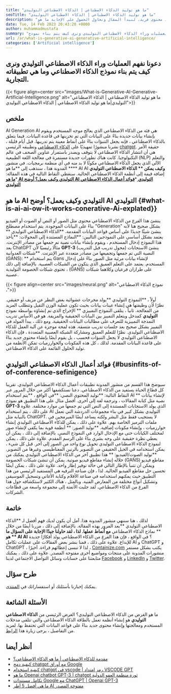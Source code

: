 ```yaml
---
title: "ما هو توليد الذكاء الاصطناعي | الذكاء الاصطناعي التوليدي" 
seoTitle: "ما هو توليد الذكاء الاصطناعي | الذكاء الاصطناعي التوليدي" 
description: "استكشف هذه الفئة من الذكاء الاصطناعي الذي يولد محتوى فريد. لنبدأ المقال ونحاول الحصول على الإجابة ما هو AI التوليدي؟" 
date: Tue, 14 Feb 2023 20:43:20 +0000
author: muhammadmustafa
summary: "دعونا نفهم العمليات وراء الذكاء الاصطناعي التوليدي ونرى كيف يتم بناء نموذج AI التوليدي وما هي تطبيقاته التجارية." 
url: /ar/what-is-generative-ai-generative-artificial-intelligence/
categories: ['Artificial intelligence']
---
```


## دعونا نفهم العمليات وراء الذكاء الاصطناعي التوليدي ونرى كيف يتم بناء نموذج الذكاء الاصطناعي وما هي تطبيقاته التجارية.

{{< figure align=center src="images/What-is-Generative-AI-Generative-Artificial-Intelligence.png" alt="ما هو توليد الذكاء الاصطناعي | الذكاء الاصطناعي التوليدي|ما هو توليد الذكاء الاصطناعي | الذكاء الاصطناعي التوليدي">}}


## ملخص
AI Generation AI هي فئة من الذكاء الاصطناعي الذي يعالج موجه المستخدم ويقوم بإنشاء بيانات جديدة بناءً على البيانات التي تم تخزينها في قاعدة البيانات. فيما يتعلق بالذكاء الاصطناعي ، فإنه يجعل التنبؤات بناءً على أنماط معينة يتم تدريبها. قبل أيام قليلة ، نشرنا منشورًا تمهيديًا على [الذكاء الاصطناعي][1] وتطبيقه الرئيسي [chatgpt][2]. حقيقة الأمر هي أن انتشار الذكاء الاصطناعى لا يتوقف ويصدر باستمرار عناوين الصحف في عالم التكنولوجيا. كانت هناك تطورات جديدة مستمرة في معالجة اللغة الطبيعية (NLP) والتعلم الآلي الذي يجعل الذكاء الاصطناعي مكونًا لا بد منه في أي منظمة برمجيات. في منشور المدونة هذا ، سنذهب إلى **ما هو  ****  AI AI  **وكيف يمكن **  الذكاء الاصطناعي التوليدي**  إضافة قيمة إلى أنظمة الذكاء الاصطناعى الحالية.
سنغطي النقاط التالية في هذه المقالة:
  *[**ما هو AI التوليدي وكيف يعمل؟ أوضح AI التوليدي** ][3]
  *[**فوائد أعمال الذكاء الاصطناعي التوليدي** ][4]

## ما هو AI التوليدي وكيف يعمل؟ أوضح AI التوليدي   {#what-is-ai-ai-ow-it-works-conerative-Ai-explated}}
ينشئ هذا الفرع من الذكاء الاصطناعي محتوى مثل الصور أو النص أو الصوت أو الفيديو بناءً على البيانات الموجودة. يتم استخدام مصطلح "Generation" بشكل صحيح هنا لأنه ينشئ شيئًا جديدًا على أساس قواعد البيانات المقدمة.
**الذكاء الاصطناعي التوليدي ** يعتمد بشكل أساسي على النموذجين التاليين:
**النماذج المستندة إلى المحولات: **يأخذ هذا النموذج إدخال المستخدم ، ويقوم بإنشاء بيانات نصية تم جمعها من مصادر الإنترنت. يعد ChatGPT مثالًا رئيسيًا لأن  **GPT-3**   (محول تدريب قبل التدريب) ينشئ الاستجابات النصية التي تم جمعها وتجميعها من مصادر متعددة عبر الإنترنت.
**شبكات العدوانية (GANS): ** يتم استخدام Gans لإنشاء بيانات مرئية مثل الصور بناءً على إدخال المستخدم. يعتمد على التعلم العميق الذي يتكون من الشبكات العصبية. بالإضافة إلى ذلك ، تحتوي شبكات الخصومة التوليدية (GANS) على طرازان فرعيان وكلاهما شبكات عصبية.

{{< figure align=center src="images/neural.png" alt="نموذج الذكاء الاصطناعي ،">}}

أولاً ، **النموذج التوليدي  **يولد مخرجات عشوائية بغض النظر عن مزيف أو حقيقي. نظرًا لأن وظيفتها هي إنشاء عينات بيانات بحيث تكون عملية الوزن الثقيل وتتطلب المزيد من المعالجة. ثانياً ، يتلقى النموذج التمييزي **  الإخراج الذي تم إنشاؤه بواسطة نموذج  **التوليدي**   كمدخل ويتعلم التمييز بين البيانات الحقيقية والمزيفة. هو في الأساس تدريب النمذجة التمييزية للتعرف على مطالبات البيانات الحقيقية. ومع ذلك ، يبدأ المولد في التمييز بشكل صحيح بعد جلسات تدريب متسقة.
هذه لمحة موجزة عن آلية العمل للذكاء الاصطناعي التوليدي. نظرًا للتعلم العميق ومشاركة الشبكة العصبية المتعددة ، فإن الذكاء الاصطناعى التوليدي لا يجعل التنبؤات فحسب ، بل يقوم أيضًا بإنشاء محتوى جديد بناءً على قاعدة البيانات المقدمة. لذلك ، كل هذه المكونات والخوارزميات تمكن الأنظمة من توليد الحلول القائمة على الذكاء الاصطناعي.

## فوائد أعمال الذكاء الاصطناعي التوليدي   {#businfits-of-of-conference-sefinigence}
سيوضح هذا القسم من منشور المدونة تطبيقات أعمال الذكاء الاصطناعي التوليدي. تقريبا كل قطاع الحياة يستفيد من الذكاء الاصطناعي. دعنا نستكشفها أكثر من خلال المرور عبر النقاط التالية:
**توليد المحتوى النصي: **في الواقع ،  **يتم استخدام AI **  لإنشاء بيانات نصية مثل كتابة المقالات ، وترجمة لغة إلى أخرى. أفضل مثال على هذا التطبيق هو نموذج  **GPT-3**   الذي يولد الاستجابات المستندة إلى النص التي تم جمعها من موارد مختلفة. علاوة على ذلك ، يتم استخدام AI التوليدي بشكل كبير في بناء مجموعات الدردشة التي تعمل بالنيابة مثل ChatGPT. لا يستجيب فقط مثل البشر ولكنه يساعد أيضًا المبرمجين في ملفات الترميز الخاصة بهم. علاوة على ذلك ، يمكن للذكاء الاصطناعي التوليدي إنشاء خوارزميات ، وإنشاء مكونات إضافية.
**توليد الصور: ** أنظمة قوية بما يكفي لإنشاء صور لمختلف الكيانات حتى مع الإدخال الوارد في النموذج النصي. بالإضافة إلى ذلك ، يمكن أن يعطي نظرة حقيقية على وجه بشري بناءً على الرسم المقدم. علاوة على ذلك ، يمكن لنموذج الذكاء الاصطناعى التوليدي تحويل نوع واحد من الصور إلى آخر. قبل كل شيء ، يمكن استخدامه في الجيل الحقيقي من التصوير بالرنين المغناطيسي وغيرها من التصوير.
**توليد الصوت/الفيديو: ** هذا تطبيق آخر من الذكاء الاصطناعى التوليدي يمكنك من خلاله إنشاء مقاطع فيديو صوتية. يمكن أن تنشئ شبكات الخصومة (GANS) مقاطع فيديو ويمكن أن تتنبأ بالإطار التالي في حالة توفير إطار واحد. علاوة على ذلك ، يمكن أيضًا تحسين حل مقاطع الفيديو الحالية. لذا ، فإن صناعة الترفيه هي المستفيد الرئيسي من هذا التطبيق حيث يمكنهم استخدامه في صناعة الأفلام وكتابة الأغاني وتسجيل الموسيقى وتشكيل أنواع مختلفة من المعارض الفنية.
وبالمثل ، هناك الكثير لاستكشافه حول هذا الفرع من الذكاء الاصطناعي. لقد جلبت الأتمتة إلى مجموعة واسعة من قطاعات الشركات.

## خاتمة
لذلك ، هنا سننهي منشور المدونة هذا. آمل أن يكون لديك فهم أفضل لـ **الذكاء الاصطناعي التوليدي  **بعد المرور بهذه المقالة. بالإضافة إلى ذلك ، مررنا أيضًا من خلال **  نماذج الذكاء الاصطناعي  **مع أنماط عملها. لذا ، لقد حاولنا جيدًا الإجابة على السؤال ما هو **  AI AI** ؟ في الواقع ، فإن هذا الفرع من الذكاء الاصطناعي يولد أفكارًا جديدة للإبداع. علاوة على ذلك ، قمنا بنشر بعض المقالات على عمليات تكامل AI و ChatGPT و ChatGPT ، لذا لا تنسى إعطائهم قراءة.
أخيرًا ، [Containize.com][5] يكتب بشكل مستمر منشورات المدونة على منتجات ومواضيع أخرى مفتوحة المصدر. علاوة على ذلك ، يمكنك متابعتنا على حسابات وسائل التواصل الاجتماعي لدينا [Facebook][6] و [LinkedIn][7] و [Twitter][8].

## طرح سؤال
يمكنك إخبارنا بأسئلتك أو استفساراتك في [المنتدى][9].

## الأسئلة الشائعة
ما هو الغرض من الذكاء الاصطناعي التوليدي؟
الغرض الرئيسي من **الذكاء الاصطناعي التوليدي**  هو إنشاء أنظمة تعمل بالطاقة الذكاء الاصطناعى والتي تتلقى مدخلات المستخدم ومعالجتها وإنشاء محتوى جديد بناءً على قواعد البيانات التي تحتفظ بها. لمزيد من التفاصيل ، يرجى زيارة هذا [الرابط][3].

## أنظر أيضا
  * [مقدمة للذكاء الاصطناعي | ما هو الذكاء الاصطناعي؟][1]
  * [كيفية دمج chatgpt مع أوراق Google][10]
  * [كيفية استخدام chatgpt في vscode | رمز امتداد VSCODE GPT][11]
  * [ما هو Openai chatbot GPT-3 | chatgpt ثورة منظمة العفو الدولية][2]
  * [تكامل مستندات Google مع ChatGPT | Openai GPT-3][12]
  * [ما هي أفضل 5 أطر AI مفتوحة المصدر][13]

  
[1]: https://blog.containerize.com/artificial-intelligence/an-introduction-to-artificial-intelligence-what-is-ai/
[2]: https://blog.containerize.com/artificial-intelligence/what-is-openai-chatbot-gpt-3-chatgpt-an-ai-revolution/
[3]: #What-is-Generative-AI-how-it-works-Generative-AI-explained
[4]: #Business-benefits-of-Generative-Artificial-Intelligence
[5]: https://www.containerize.com/
[6]: https://web.facebook.com/containerize
[7]: https://www.linkedin.com/company/containerize/
[8]: https://twitter.com/containerize_co
[9]: https://forum.containerize.com/
[10]: https://blog.containerize.com/artificial-intelligence/integrate-chatgpt-with-google-sheets/
[11]: https://blog.containerize.com/artificial-intelligence/how-to-use-chatgpt-in-vscode-the-vscode-extension-codegpt/
[12]: https://blog.containerize.com/artificial-intelligence/google-docs-integration-with-chatgpt/
[13]: https://blog.containerize.com/artificial-intelligence/top-5-open-source-ai-frameworks/
